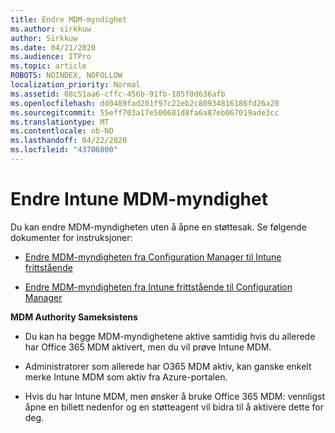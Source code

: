 ```yaml
---
title: Endre MDM-myndighet
ms.author: sirkkuw
author: Sirkkuw
ms.date: 04/21/2020
ms.audience: ITPro
ms.topic: article
ROBOTS: NOINDEX, NOFOLLOW
localization_priority: Normal
ms.assetid: 08c51aa6-cffc-456b-91fb-185f0d636afb
ms.openlocfilehash: dd0489fad201f97c22eb2c80934816186fd26a20
ms.sourcegitcommit: 55eff703a17e500681d8fa6a87eb067019ade3cc
ms.translationtype: MT
ms.contentlocale: nb-NO
ms.lasthandoff: 04/22/2020
ms.locfileid: "43706800"
---
```

# <a name="change-intune-mdm-authority"></a>Endre Intune MDM-myndighet

Du kan endre MDM-myndigheten uten å åpne en støttesak. Se følgende dokumenter for instruksjoner:
  
- [Endre MDM-myndigheten fra Configuration Manager til Intune frittstående](https://docs.microsoft.com/configmgr/mdm/deploy-use/migrate-change-mdm-authority)
    
- [Endre MDM-myndigheten fra Intune frittstående til Configuration Manager](https://docs.microsoft.com/configmgr/mdm/deploy-use/change-mdm-authority)
    
 **MDM Authority Sameksistens**
  
- Du kan ha begge MDM-myndighetene aktive samtidig hvis du allerede har Office 365 MDM aktivert, men du vil prøve Intune MDM.
    
- Administratorer som allerede har O365 MDM aktiv, kan ganske enkelt merke Intune MDM som aktiv fra Azure-portalen.
    
- Hvis du har Intune MDM, men ønsker å bruke Office 365 MDM: vennligst åpne en billett nedenfor og en støtteagent vil bidra til å aktivere dette for deg.
    

